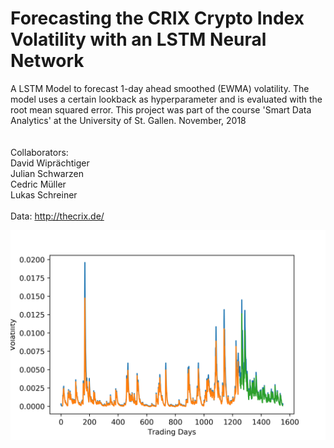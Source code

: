 # Forecasting the CRIX Crypto Index Volatility with an LSTM Neural Network

A LSTM Model to forecast 1-day ahead smoothed (EWMA) volatility. The model uses a certain lookback as hyperparameter and is evaluated with the root mean squared error. This project was part of the course 'Smart Data Analytics' at the University of St. Gallen. November, 2018<br> <br>
<br>
Collaborators: <br>
David Wiprächtiger <br>
Julian Schwarzen <br>
Cedric Müller <br>
Lukas Schreiner <br>
<br>
Data: 
http://thecrix.de/
<br>
<div align='center'>
  <img src='output/Plot_LB-10_EP-25.png'>
</div>
